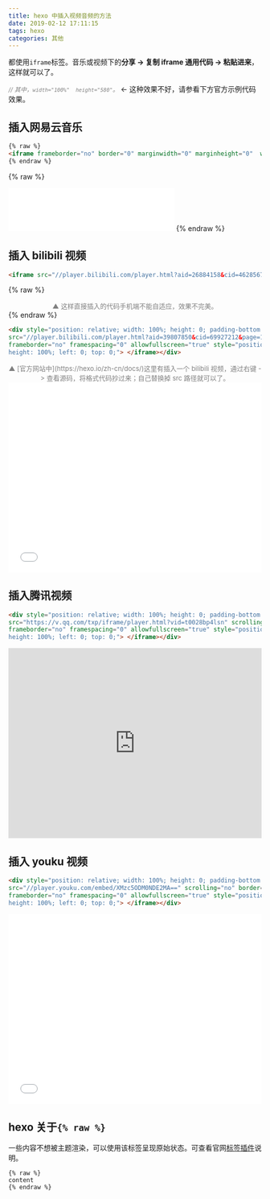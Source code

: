 ```yaml
---
title: hexo 中插入视频音频的方法
date: 2019-02-12 17:11:15
tags: hexo
categories: 其他
---
```


都使用`iframe`标签。音乐或视频下的**分享 -> 复制 iframe 通用代码 -> 粘贴进来**，这样就可以了。

<span style="color:gray;font-size:12px">*//  其中，`width="100%"  height="580"`。*</span> <- 这种效果不好，请参看下方官方示例代码效果。
<!--more-->

## 插入网易云音乐

```html
{% raw %}
<iframe frameborder="no" border="0" marginwidth="0" marginheight="0"  width=330 height=86  src="//music.163.com/outchain/player?type=2&id=167655&auto=1&height=66"></iframe>
{% endraw %}
```
{% raw %}
<iframe frameborder="no" border="0" marginwidth="0" marginheight="0"  width=330 height=86  src="//music.163.com/outchain/player?type=2&id=167655&auto=1&height=66"></iframe>
{% endraw %}

## 插入 bilibili 视频

```html
<iframe src="//player.bilibili.com/player.html?aid=26884158&cid=46285677&page=1" scrolling="no" border="0" frameborder="no" framespacing="0" allowfullscreen="true" width="100%"  height="580" quality="high" > </iframe>
```
{% raw %}
<div style="font-size:13px;color:gray;text-align:center">▲ 这样直接插入的代码手机端不能自适应，效果不完美。</div>
{% endraw %}

```html
<div style="position: relative; width: 100%; height: 0; padding-bottom: 75%;"><iframe 
src="//player.bilibili.com/player.html?aid=39807850&cid=69927212&page=1" scrolling="no" border="0" 
frameborder="no" framespacing="0" allowfullscreen="true" style="position: absolute; width: 100%; 
height: 100%; left: 0; top: 0;"> </iframe></div>
```
<div style="font-size:13px;color:gray;text-align:center">▲ [官方网站中](https://hexo.io/zh-cn/docs/)这里有插入一个 bilibili 视频，通过右键 -> 查看源码，将格式代码抄过来；自己替换掉 src 路径就可以了。</div>

<div style="position: relative; width: 100%; height: 0; padding-bottom: 75%;"><iframe 
src="//player.bilibili.com/player.html?aid=39807850&cid=69927212&page=1" scrolling="no" border="0" 
frameborder="no" framespacing="0" allowfullscreen="true" style="position: absolute; width: 100%; 
height: 100%; left: 0; top: 0;"> </iframe></div>

## 插入腾讯视频

```html
<div style="position: relative; width: 100%; height: 0; padding-bottom: 75%;"><iframe 
src="https://v.qq.com/txp/iframe/player.html?vid=t0028bp4lsn" scrolling="no" border="0" 
frameborder="no" framespacing="0" allowfullscreen="true" style="position: absolute; width: 100%; 
height: 100%; left: 0; top: 0;"> </iframe></div>
```

<div style="position: relative; width: 100%; height: 0; padding-bottom: 75%;"><iframe 
src="https://v.qq.com/txp/iframe/player.html?vid=t0028bp4lsn" scrolling="no" border="0" 
frameborder="no" framespacing="0" allowfullscreen="true" style="position: absolute; width: 100%; 
height: 100%; left: 0; top: 0;"> </iframe></div>

## 插入 youku 视频

```html
<div style="position: relative; width: 100%; height: 0; padding-bottom: 75%;"><iframe 
src="//player.youku.com/embed/XMzc5ODM0NDE2MA==" scrolling="no" border="0" 
frameborder="no" framespacing="0" allowfullscreen="true" style="position: absolute; width: 100%; 
height: 100%; left: 0; top: 0;"> </iframe></div>
```

<div style="position: relative; width: 100%; height: 0; padding-bottom: 75%;"><iframe 
src="//player.youku.com/embed/XMzc5ODM0NDE2MA==" scrolling="no" border="0" 
frameborder="no" framespacing="0" allowfullscreen="true" style="position: absolute; width: 100%; 
height: 100%; left: 0; top: 0;"> </iframe></div>

## hexo 关于`{% raw %}`

一些内容不想被主题渲染，可以使用该标签呈现原始状态。可查看官网[标签插件](https://hexo.io/zh-cn/docs/tag-plugins)说明。

```
{% raw %}
content
{% endraw %}
```
